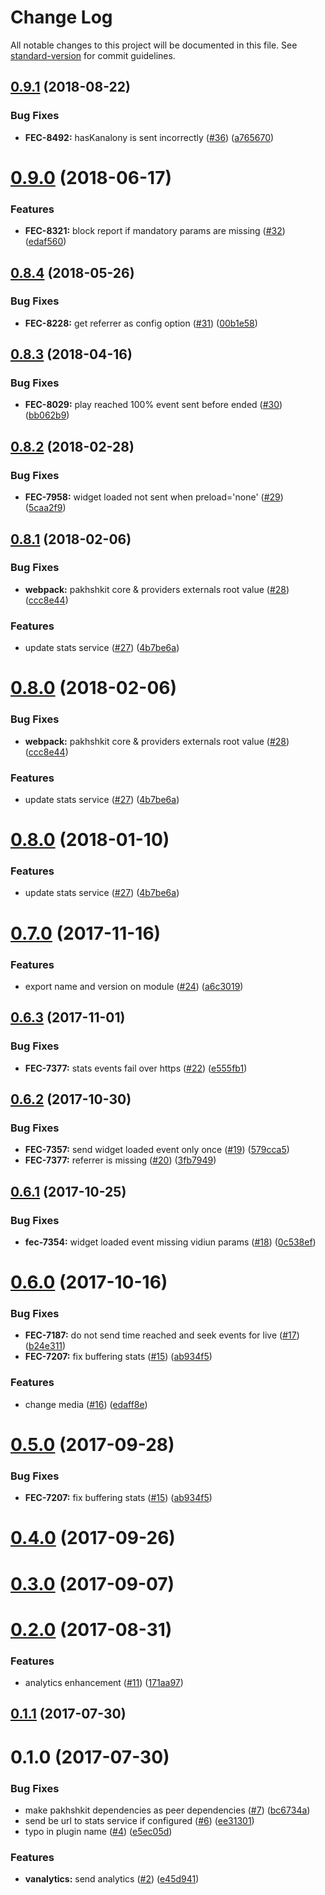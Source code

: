 # Change Log

All notable changes to this project will be documented in this file. See [standard-version](https://github.com/conventional-changelog/standard-version) for commit guidelines.

<a name="0.9.1"></a>
## [0.9.1](https://github.com/vidiun/pakhshkit-js-vanalytics/compare/v0.9.0...v0.9.1) (2018-08-22)


### Bug Fixes

* **FEC-8492:** hasKanalony is sent incorrectly ([#36](https://github.com/vidiun/pakhshkit-js-vanalytics/issues/36)) ([a765670](https://github.com/vidiun/pakhshkit-js-vanalytics/commit/a765670))



<a name="0.9.0"></a>
# [0.9.0](https://github.com/vidiun/pakhshkit-js-vanalytics/compare/v0.8.4...v0.9.0) (2018-06-17)


### Features

* **FEC-8321:** block report if mandatory params are missing ([#32](https://github.com/vidiun/pakhshkit-js-vanalytics/issues/32)) ([edaf560](https://github.com/vidiun/pakhshkit-js-vanalytics/commit/edaf560))



<a name="0.8.4"></a>
## [0.8.4](https://github.com/vidiun/pakhshkit-js-vanalytics/compare/v0.8.3...v0.8.4) (2018-05-26)


### Bug Fixes

* **FEC-8228:** get referrer as config option ([#31](https://github.com/vidiun/pakhshkit-js-vanalytics/issues/31)) ([00b1e58](https://github.com/vidiun/pakhshkit-js-vanalytics/commit/00b1e58))



<a name="0.8.3"></a>
## [0.8.3](https://github.com/vidiun/pakhshkit-js-vanalytics/compare/v0.8.2...v0.8.3) (2018-04-16)


### Bug Fixes

* **FEC-8029:** play reached 100% event sent before ended ([#30](https://github.com/vidiun/pakhshkit-js-vanalytics/issues/30)) ([bb062b9](https://github.com/vidiun/pakhshkit-js-vanalytics/commit/bb062b9))



<a name="0.8.2"></a>
## [0.8.2](https://github.com/vidiun/pakhshkit-js-vanalytics/compare/v0.8.1...v0.8.2) (2018-02-28)


### Bug Fixes

* **FEC-7958:** widget loaded not sent when preload='none' ([#29](https://github.com/vidiun/pakhshkit-js-vanalytics/issues/29)) ([5caa2f9](https://github.com/vidiun/pakhshkit-js-vanalytics/commit/5caa2f9))



<a name="0.8.1"></a>
## [0.8.1](https://github.com/vidiun/pakhshkit-js-vanalytics/compare/v0.7.0...v0.8.1) (2018-02-06)


### Bug Fixes

* **webpack:** pakhshkit core & providers externals root value ([#28](https://github.com/vidiun/pakhshkit-js-vanalytics/issues/28)) ([ccc8e44](https://github.com/vidiun/pakhshkit-js-vanalytics/commit/ccc8e44))


### Features

* update stats service ([#27](https://github.com/vidiun/pakhshkit-js-vanalytics/issues/27)) ([4b7be6a](https://github.com/vidiun/pakhshkit-js-vanalytics/commit/4b7be6a))



<a name="0.8.0"></a>
# [0.8.0](https://github.com/vidiun/pakhshkit-js-vanalytics/compare/v0.7.0...v0.8.0) (2018-02-06)


### Bug Fixes

* **webpack:** pakhshkit core & providers externals root value ([#28](https://github.com/vidiun/pakhshkit-js-vanalytics/issues/28)) ([ccc8e44](https://github.com/vidiun/pakhshkit-js-vanalytics/commit/ccc8e44))


### Features

* update stats service ([#27](https://github.com/vidiun/pakhshkit-js-vanalytics/issues/27)) ([4b7be6a](https://github.com/vidiun/pakhshkit-js-vanalytics/commit/4b7be6a))



<a name="0.8.0"></a>
# [0.8.0](https://github.com/vidiun/pakhshkit-js-vanalytics/compare/v0.7.0...v0.8.0) (2018-01-10)


### Features

* update stats service ([#27](https://github.com/vidiun/pakhshkit-js-vanalytics/issues/27)) ([4b7be6a](https://github.com/vidiun/pakhshkit-js-vanalytics/commit/4b7be6a))



<a name="0.7.0"></a>
# [0.7.0](https://github.com/vidiun/pakhshkit-js-vanalytics/compare/v0.6.3...v0.7.0) (2017-11-16)


### Features

* export name and version on module ([#24](https://github.com/vidiun/pakhshkit-js-vanalytics/issues/24)) ([a6c3019](https://github.com/vidiun/pakhshkit-js-vanalytics/commit/a6c3019))



<a name="0.6.3"></a>
## [0.6.3](https://github.com/vidiun/pakhshkit-js-vanalytics/compare/v0.6.2...v0.6.3) (2017-11-01)


### Bug Fixes

* **FEC-7377:** stats events fail over https ([#22](https://github.com/vidiun/pakhshkit-js-vanalytics/issues/22)) ([e555fb1](https://github.com/vidiun/pakhshkit-js-vanalytics/commit/e555fb1))



<a name="0.6.2"></a>
## [0.6.2](https://github.com/vidiun/pakhshkit-js-vanalytics/compare/v0.6.1...v0.6.2) (2017-10-30)


### Bug Fixes

* **FEC-7357:** send widget loaded event only once ([#19](https://github.com/vidiun/pakhshkit-js-vanalytics/issues/19)) ([579cca5](https://github.com/vidiun/pakhshkit-js-vanalytics/commit/579cca5))
* **FEC-7377:** referrer is missing ([#20](https://github.com/vidiun/pakhshkit-js-vanalytics/issues/20)) ([3fb7949](https://github.com/vidiun/pakhshkit-js-vanalytics/commit/3fb7949))



<a name="0.6.1"></a>
## [0.6.1](https://github.com/vidiun/pakhshkit-js-vanalytics/compare/v0.6.0...v0.6.1) (2017-10-25)


### Bug Fixes

* **fec-7354:** widget loaded event missing vidiun params ([#18](https://github.com/vidiun/pakhshkit-js-vanalytics/issues/18)) ([0c538ef](https://github.com/vidiun/pakhshkit-js-vanalytics/commit/0c538ef))



<a name="0.6.0"></a>
# [0.6.0](https://github.com/vidiun/pakhshkit-js-vanalytics/compare/v0.3.0...v0.6.0) (2017-10-16)


### Bug Fixes

* **FEC-7187:** do not send time reached and seek events for live ([#17](https://github.com/vidiun/pakhshkit-js-vanalytics/issues/17)) ([b24e311](https://github.com/vidiun/pakhshkit-js-vanalytics/commit/b24e311))
* **FEC-7207:** fix buffering stats ([#15](https://github.com/vidiun/pakhshkit-js-vanalytics/issues/15)) ([ab934f5](https://github.com/vidiun/pakhshkit-js-vanalytics/commit/ab934f5))


### Features

* change media ([#16](https://github.com/vidiun/pakhshkit-js-vanalytics/issues/16)) ([edaff8e](https://github.com/vidiun/pakhshkit-js-vanalytics/commit/edaff8e))



<a name="0.5.0"></a>
# [0.5.0](https://github.com/vidiun/pakhshkit-js-vanalytics/compare/v0.1.1...v0.5.0) (2017-09-28)


### Bug Fixes

* **FEC-7207:** fix buffering stats ([#15](https://github.com/vidiun/pakhshkit-js-vanalytics/issues/15)) ([ab934f5](https://github.com/vidiun/pakhshkit-js-vanalytics/commit/ab934f5))


<a name="0.4.0"></a>
# [0.4.0](https://github.com/vidiun/pakhshkit-js-vanalytics/compare/v0.1.1...v0.4.0) (2017-09-26)



<a name="0.3.0"></a>
# [0.3.0](https://github.com/vidiun/pakhshkit-js-vanalytics/compare/v0.1.1...v0.3.0) (2017-09-07)



<a name="0.2.0"></a>
# [0.2.0](https://github.com/vidiun/pakhshkit-js-vanalytics/compare/v0.1.1...v0.2.0) (2017-08-31)


### Features

* analytics enhancement ([#11](https://github.com/vidiun/pakhshkit-js-vanalytics/issues/11)) ([171aa97](https://github.com/vidiun/pakhshkit-js-vanalytics/commit/171aa97))



<a name="0.1.1"></a>
## [0.1.1](https://github.com/vidiun/pakhshkit-js-vanalytics/compare/v0.1.0...v0.1.1) (2017-07-30)



<a name="0.1.0"></a>
# 0.1.0 (2017-07-30)


### Bug Fixes

* make pakhshkit dependencies as peer dependencies ([#7](https://github.com/vidiun/pakhshkit-js-vanalytics/issues/7)) ([bc6734a](https://github.com/vidiun/pakhshkit-js-vanalytics/commit/bc6734a))
* send be url to stats service if configured ([#6](https://github.com/vidiun/pakhshkit-js-vanalytics/issues/6)) ([ee31301](https://github.com/vidiun/pakhshkit-js-vanalytics/commit/ee31301))
* typo in plugin name  ([#4](https://github.com/vidiun/pakhshkit-js-vanalytics/issues/4)) ([e5ec05d](https://github.com/vidiun/pakhshkit-js-vanalytics/commit/e5ec05d))


### Features

* **vanalytics:** send analytics ([#2](https://github.com/vidiun/pakhshkit-js-vanalytics/issues/2)) ([e45d941](https://github.com/vidiun/pakhshkit-js-vanalytics/commit/e45d941))
